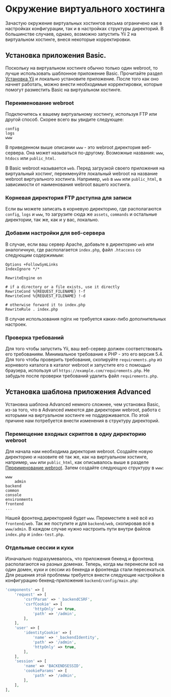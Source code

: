 Окружение виртуального хостинга
==========================

Зачастую окружение виртуальных хостингов весьма ограничено как в настройках конфигурации, так и в настройках структуры директорий. В большинстве случаев, однако, возможно запустить Yii 2 на виртуальном хостинге, внеся некоторые корректировки.

Установка приложения Basic.
---------------------------

Поскольку на виртуальном хостинге обычно только один webroot, то лучше использовать шаблонное приложение Basic. Прочитайте раздел [Установка Yii](start-installation.md) и локально установите приложение. После того как оно начнет работать, можно внести необходимые корректировки, которые помогут разместить Basic на виртуальном хостинге.

### Переименование webroot <span id="renaming-webroot"></span>

Подключитесь к вашему виртуальному хостингу, используя FTP или другой способ. Скорее всего вы увидите следующее: 
 
```
config
logs
www
```

В приведенном выше описании `www` - это webroot директория веб-сервера. Она может называться по-другому. Возможные названия: `www`, `htdocs` или `public_html`.

В Basic webroot называется `web`. Перед загрузкой своего приложения на виртуальный хостинг, переименуйте локальный webroot на название webroot виртуального хостинга. Например, `web` в `www` или `public_html`, в зависимости от наименования webroot вашего хостинга.

### Корневая директория FTP доступна для записи

Если вы можете записать в корневую директорию, где располагаются `config`, `logs` и `www`, то загрузите сюда же `assets`, `commands` и остальные директории, так же, как и у вас, локально.

### Добавим настройки для веб-сервера <span id="add-extras-for-webserver"></span>

В случае, если ваш сервер Apache, добавьте в директорию `web` или аналогичную, где располагается `index.php`, файл `.htaccess` со следующим содержимым:

```
Options +FollowSymLinks
IndexIgnore */*

RewriteEngine on

# if a directory or a file exists, use it directly
RewriteCond %{REQUEST_FILENAME} !-f
RewriteCond %{REQUEST_FILENAME} !-d

# otherwise forward it to index.php
RewriteRule . index.php
```

В случае использования nginx не требуется каких-либо дополнительных настроек.

### Проверка требований

Для того чтобы запустить Yii, ваш веб-сервер должен соответствовать его требованиям. Минимальное требование к PHP - это его версия 5.4. Для того чтобы проверить требования, скопируйте `requirements.php` из корневого каталога в каталог webroot и запустите его с помощью браузера, используя url `https://example.com/requirements.php`. Не забудьте после проверки требований удалить файл `requirements.php`.

Установка шаблона приложения Advanced
---------------------------------

Установка шаблона Advanced немного сложнее, чем установка Basic, из-за того, что в Advanced имеются две директории webroot, работа с которыми на виртуальном хостинге не поддерживается. По этой причине нам потребуется внести изменения в структуру директорий.

### Перемещение входных скриптов в одну директорию webroot

Для начала нам необходима директория webroot. Создайте новую директорию и назовите её так же, как на виртуальном хостинге, например, `www` или `public_html`, как описывалось выше в разделе [Переименование webroot](#renaming-webroot). Затем создайте следующую структуру в `www`:

```
www
    admin
backend
common
console
environments
frontend
...
```

Нашей фронтенд директорией будет `www`. Переместите в неё всё из `frontend/web`. Так же поступите и для `backend/web`, скопировав всё в `www/admin`. В каждом случае нужно настроить пути внутри файлов `index.php` и `index-test.php`.

### Отдельные сессии и куки
  
Изначально подразумевалось, что приложения бекенд и фронтенд располагаются на разных доменах. Теперь, когда мы перенесли всё на один домен, куки и сессии из бекенда и фронтенда стали пересекаться. Для решения этой проблемы требуется внести следующие настройки в конфигурацию бекенд-приложения `backend/config/main.php`:

```php
'components' => [
    'request' => [
        'csrfParam' => '_backendCSRF',
        'csrfCookie' => [
            'httpOnly' => true,
            'path' => '/admin',
        ],
    ],
    'user' => [
        'identityCookie' => [
            'name' => '_backendIdentity',
            'path' => '/admin',
            'httpOnly' => true,
        ],
    ],
    'session' => [
        'name' => 'BACKENDSESSID',
        'cookieParams' => [
            'path' => '/admin',
        ],
    ],
],
```
